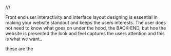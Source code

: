 ///

Front end user interactivity and interface layout designing is essential in making your website standout and keeps the users interests. The user does not need to know what goes on under the hood, the BACK-END, but hoe the website is presented the look and feel captures the users attention and this is what we want..

these are the 